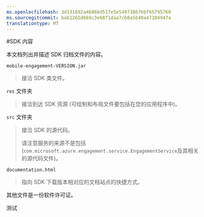 ```yaml
---
ms.openlocfilehash: 3d131692a4686bd51fe5e549738676bf65795760
ms.sourcegitcommit: bab1265d669c3e6871daa7cb8a5640a47104947a
translationtype: MT
---
```

<properties 
    pageTitle="Azure 移动接洽 Android SDK 集成" 
    description="最新的更新和 Android SDK Azure 移动服务的步骤"
    services="mobile-engagement" 
    documentationCenter="mobile" 
    authors="piyushjo" 
    manager="dwrede" 
    editor="" />

<tags 
    ms.service="mobile-engagement" 
    ms.workload="mobile" 
    ms.tgt_pltfrm="mobile-android" 
    ms.devlang="Java" 
    ms.topic="article" 
    ms.date="08/10/2015" 
    ms.author="piyushjo" />

#SDK 内容

本文档列出并描述 SDK 归档文件的内容。

`mobile-engagement-VERSION.jar`

> 接洽 SDK 类文件。

`res` 文件夹

> 接洽到达 SDK 资源 (可绘制和布局文件要包括在您的应用程序中)。

`src` 文件夹

> 接洽 SDK 的源代码。
>
> 请注意服务的来源不是包括 (`com.microsoft.azure.engagement.service.EngagementService`及其相关的源代码文件)。

`documentation.html`

> 指向 SDK 下载版本相对应的文档站点的快捷方式。

其他文件是一份软件许可证。
 
测试
